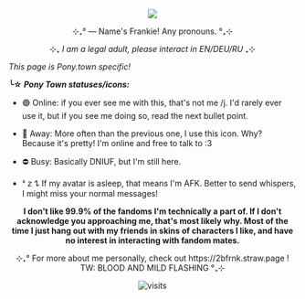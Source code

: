 <p align="center"> <img src="https://media.tenor.com/fd9lBXWj-i0AAAAj/postal2-sign-my-petition.gif"/> </p>
<p style=""></p>
<div class="sc-1ye87qi-0 bCBphS"><p align="center">⊹₊° ― Name's Frankie! Any pronouns. °₊⊹</p> 
<div class="sc-1ye87qi-0 bCBphS"><p align="center">⊹₊ <em>I am a legal adult, please interact in EN/DEU/RU</em> ₊⊹</p>
<p style=""><em>This page is Pony.town specific!</em></p>
<p style=""></p><p style=""><strong><span>╰☆</span> <em>Pony Town statuses/icons:</em></strong></p>
<ul><li><p style="">🟢 Online: if you ever see me with this, that's not me /j. I'd rarely ever use it, but if you see me doing so, read the next bullet point. </p></li>
<li><p style="">🌙 Away: More often than the previous one, I use this icon. Why? Because it's pretty! I'm online and free to talk to :3 </p></li>
<li><p style="">⛔ Busy: Basically DNIUF, but I'm still here.</p></li>
<li><p style=""><span>ᶻ 𝗓 𐰁</span> If my avatar is asleep, that means I'm AFK. Better to send whispers, I might miss your normal messages!</p><p style=""></p></li></ul>
  <p style=""></p>
  <p align="center"><strong>I don't like 99.9% of the fandoms I'm technically a part of. If I don't acknowledge you approaching me, that's most likely why. Most of the time I just hang out with my friends in skins of characters I like, and have no interest in interacting with fandom mates.</strong></p>
<p style=""></p>
<p align="center">⊹₊° For more about me personally, check out https://2bfrnk.straw.page ! TW: BLOOD AND MILD FLASHING °₊⊹</p></div>
<p align="center"><img src="https://visit-counter.vercel.app/counter.png?page=https%3A%2F%2Fgithub.com%2F2b-frank&s=20&c=ff0000&bg=00000000&no=5&ff=electrolize&tb=&ta=+people+saw+my+shit" alt="visits">
